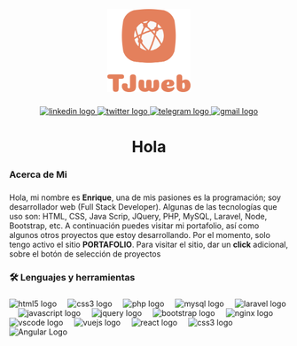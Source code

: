 <div align="center">
  <!-- <img height="150" src="https://media3.giphy.com/media/v1.Y2lkPTc5MGI3NjExNnYzY3BoazZvaTdhdWNqdTJ6dG1hNnJmZDV3MnlmZ2IwdXRrZTE4dSZlcD12MV9pbnRlcm5hbF9naWZfYnlfaWQmY3Q9Zw/xT9IgzoKnwFNmISR8I/giphy.gif"  /> -->
  
  <img height="150" src="img/logo-v_400x400.png" />
</div>

###

<div align="center">
  <a href="https://www.linkedin.com/in/enrique-sousa-436458a1/" target="_blank">
    <img src="https://img.shields.io/static/v1?message=LinkedIn&logo=linkedin&label=&color=0077B5&logoColor=white&labelColor=&style=for-the-badge" height="25" alt="linkedin logo"  />
  </a>
  <a href="https://x.com/Web363596Tj" target="_blank">
    <img src="https://img.shields.io/static/v1?message=Twitter&logo=twitter&label=&color=1DA1F2&logoColor=black&labelColor=&style=for-the-badge" height="25" alt="twitter logo"  />
  </a>
  <a href="https://t.me/Enrique_Sousa" target="_blank">
    <img src="https://img.shields.io/static/v1?message=Telegram&logo=telegram&label=&color=2CA5E0&logoColor=white&labelColor=&style=for-the-badge" height="25" alt="telegram logo"  />
  </a>
  <a href="admin@tjweb.com.mx" target="_blank">
    <img src="https://img.shields.io/static/v1?message=Gmail&logo=gmail&label=&color=D14836&logoColor=white&labelColor=&style=for-the-badge" height="25" alt="gmail logo"  />
  </a>
</div>

###


###

<h1 align="center">Hola</h1>

###

<h3 align="left">Acerca de Mi</h3>

###

<p align="left">Hola, mi nombre es <b>Enrique</b>, una de mis pasiones es la programación; soy desarrollador web (Full Stack Developer). Algunas de las tecnologías que uso son: HTML, CSS, Java Scrip, JQuery, PHP, MySQL, Laravel, Node, Bootstrap, etc. A continuación puedes visitar mi portafolio, así como algunos otros proyectos que estoy desarrollando. Por el momento, solo tengo activo el sitio <b>PORTAFOLIO</b>. Para visitar el sitio, dar un <b>click</b> adicional, sobre el botón de selección de proyectos</p>

###

<h3 align="left">🛠 Lenguajes y herramientas</h3>

###

<!-- Aquí podemos traer las svg https://devicon.dev -->

<div align="left">

  <img src="https://cdn.jsdelivr.net/gh/devicons/devicon/icons/html5/html5-original.svg" height="40" alt="html5 logo"  />
  <img width="12" />

  <img src="https://cdn.jsdelivr.net/gh/devicons/devicon/icons/css3/css3-original.svg" height="40" alt="css3 logo"  />
  <img width="12" />

  <img src="https://cdn.jsdelivr.net/gh/devicons/devicon/icons/php/php-original.svg" height="40" alt="php logo"  />
  <img width="12" />

  <img src="https://cdn.jsdelivr.net/gh/devicons/devicon/icons/mysql/mysql-original.svg" height="40" alt="mysql logo"  />
  <img width="12" />

  <img src="https://cdn.jsdelivr.net/gh/devicons/devicon/icons/laravel/laravel-original.svg" height="40" alt="laravel logo"  />
  <img width="12" />

  <img src="https://cdn.jsdelivr.net/gh/devicons/devicon/icons/javascript/javascript-original.svg" height="40" alt="javascript logo"  />
  <img width="12" />

  <img src="https://cdn.jsdelivr.net/gh/devicons/devicon/icons/jquery/jquery-original.svg" height="40" alt="jquery logo"  />
  <img width="12" />

  <img src="https://cdn.jsdelivr.net/gh/devicons/devicon/icons/bootstrap/bootstrap-original.svg" height="40" alt="bootstrap logo"  />
  <img width="12" />

  <img src="https://cdn.jsdelivr.net/gh/devicons/devicon/icons/nginx/nginx-original.svg" height="40" alt="nginx logo"  />
  <img width="12" />

  <img src="https://cdn.jsdelivr.net/gh/devicons/devicon/icons/vscode/vscode-original.svg" height="40" alt="vscode logo"  />
  <img width="12" />

  <img src="https://cdn.jsdelivr.net/gh/devicons/devicon/icons/vuejs/vuejs-original.svg" height="40" alt="vuejs logo"  />
  <img width="12" />

  <img src="https://cdn.jsdelivr.net/gh/devicons/devicon/icons/react/react-original.svg" height="40" alt="react logo"  />
  <img width="12" />

  <img src="https://cdn.jsdelivr.net/gh/devicons/devicon@latest/icons/tailwindcss/tailwindcss-original.svg" height="40" alt="css3 logo"/>
  
  
  <img src="https://cdn.jsdelivr.net/gh/devicons/devicon@latest/icons/angular/angular-original.svg" height="40" alt="Angular Logo"/>
          
          

            
          

</div>

###

